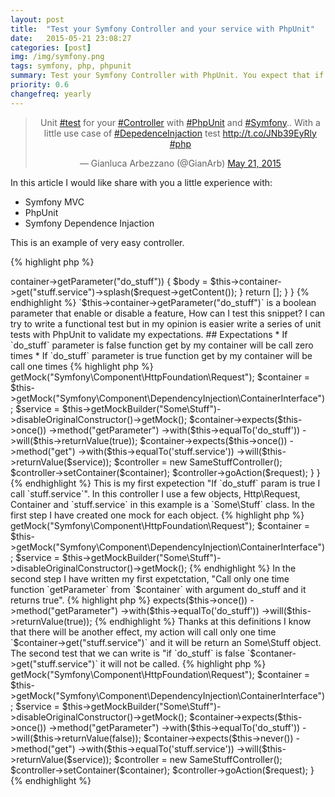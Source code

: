 ```yaml
---
layout: post
title:  "Test your Symfony Controller and your service with PhpUnit"
date:   2015-05-21 23:08:27
categories: [post]
img: /img/symfony.png
tags: symfony, php, phpunit
summary: Test your Symfony Controller with PhpUnit. You expect that if one parameter is true your action get a service by Dependence Injcation and use it!
priority: 0.6
changefreq: yearly
---
```

<blockquote align="center" class="twitter-tweet" lang="en"><p lang="en" dir="ltr">Unit <a href="https://twitter.com/hashtag/test?src=hash">#test</a> for your <a href="https://twitter.com/hashtag/Controller?src=hash">#Controller</a> with <a href="https://twitter.com/hashtag/PhpUnit?src=hash">#PhpUnit</a> and <a href="https://twitter.com/hashtag/Symfony?src=hash">#Symfony</a>.. With a little use case of <a href="https://twitter.com/hashtag/DepedenceInjaction?src=hash">#DepedenceInjaction</a> test <a href="http://t.co/JNb39EyRly">http://t.co/JNb39EyRly</a> <a href="https://twitter.com/hashtag/php?src=hash">#php</a></p>&mdash; Gianluca Arbezzano (@GianArb) <a href="https://twitter.com/GianArb/status/601526550438215680">May 21, 2015</a></blockquote>
<script async src="//platform.twitter.com/widgets.js" charset="utf-8"></script>

In this article I would like share with you a little experience with:

* Symfony MVC
* PhpUnit
* Symfony Dependence Injaction

This is an example of very easy controller.

{% highlight php %}
<?php
namespace AppBundle\Controller;

use Sensio\Bundle\FrameworkExtraBundle\Configuration\Route;
use Symfony\Bundle\FrameworkBundle\Controller\Controller;
use Symfony\Component\HttpFoundation\Request;

class SomeStuffController extends FOSRestController
{
    /**
     * @Rest\Post("/go")
     * @return array
     */
    public function goAction(Request $request)
    {
        if($this->container->getParameter("do_stuff")) {
            $body = $this->container->get("stuff.service")->splash($request->getContent());
        }
        return [];
    }
}
{% endhighlight %}

`$this->container->getParameter("do_stuff")` is a boolean parameter that enable or disable a feature, How can I test this snippet?
I can try to write a functional test but in my opinion is easier write a series of unit tests with PhpUnit to validate my expectations.

## Expectations
* If `do_stuff` parameter is false function get by my container will be call zero times
* If `do_stuff` parameter is true function get by my container will be call one times

{% highlight php %}
<?php

namespace AppBundle\Tests\Controller;

use Liip\FunctionalTestBundle\Test\WebTestCase;
use AppBundle\Controller\SomeStuffController;

class SomeStuffControllerTest extends WebTestCase
{
    public function testDoStuffIsTrue()
    {
        $request = $this->getMock("Symfony\Component\HttpFoundation\Request");
        $container = $this->getMock("Symfony\Component\DependencyInjection\ContainerInterface");
        $service = $this->getMockBuilder("Some\Stuff")->disableOriginalConstructor()->getMock();
        $container->expects($this->once())
            ->method("getParameter")
            ->with($this->equalTo('do_stuff'))
            ->will($this->returnValue(true));

        $container->expects($this->once())
            ->method("get")
            ->with($this->equalTo('stuff.service'))
            ->will($this->returnValue($service));

        $controller = new SameStuffController();
        $controller->setContainer($container);

        $controller->goAction($request);

    }
}
{% endhighlight %}
This is my first expetection "If `do_stuff` param is true I call `stuff.service`".
In this controller I use a few objects, Http\Request, Container and `stuff.service` in this example is a `Some\Stuff` class.
In the first step I have created one mock for each object.

{% highlight php %}
<?php
$request = $this->getMock("Symfony\Component\HttpFoundation\Request");
$container = $this->getMock("Symfony\Component\DependencyInjection\ContainerInterface");
$service = $this->getMockBuilder("Some\Stuff")->disableOriginalConstructor()->getMock();
{% endhighlight %}

In the second step I have written my first expetctation, "Call only one time function `getParameter` from `$container` with argument do_stuff and it returns true".

{% highlight php %}
<?php
$container->expects($this->once())
    ->method("getParameter")
    ->with($this->equalTo('do_stuff'))
    ->will($this->returnValue(true));
{% endhighlight %}
Thanks at this definitions I know that there will be another effect, my action will call only one time `$container->get("stuff.service")` and it will be return an Some\Stuff object.

The second test that we can write is "if `do_stuff` is false `$contaner->get("stuff.service")` it will not be called.

{% highlight php %}
<?php
public function testDoStuffIsFalse()
{
    $request = $this->getMock("Symfony\Component\HttpFoundation\Request");
    $container = $this->getMock("Symfony\Component\DependencyInjection\ContainerInterface");
    $service = $this->getMockBuilder("Some\Stuff")->disableOriginalConstructor()->getMock();
    $container->expects($this->once())
        ->method("getParameter")
        ->with($this->equalTo('do_stuff'))
        ->will($this->returnValue(false));

    $container->expects($this->never())
        ->method("get")
        ->with($this->equalTo('stuff.service'))
        ->will($this->returnValue($service));

    $controller = new SameStuffController();
    $controller->setContainer($container);
    $controller->goAction($request);
}
{% endhighlight %}

